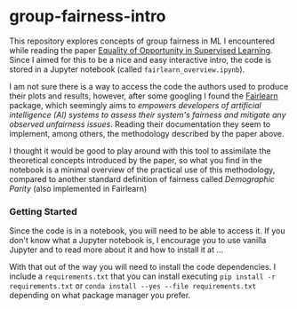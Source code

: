 # group-fairness-intro

This repository explores concepts of group fairness in ML I encountered while reading the paper [Equality of Opportunity in Supervised Learning](https://arxiv.org/abs/1610.02413). Since I aimed for this to be a nice and easy interactive intro, the code is stored in a Jupyter notebook (called `fairlearn_overview.ipynb`).


I am not sure there is a way to access the code the authors used to produce their plots and results, however, after some googling I found the [Fairlearn](https://fairlearn.github.io/v0.5.0/index.html#) package, which seemingly aims to _empowers developers of artificial intelligence (AI) systems to assess their system's fairness and mitigate any observed unfairness issues_. Reading their documentation they seem to implement, among others, the methodology described by the paper above.

I thought it would be good to play around with this tool to assimilate the theoretical concepts introduced by the paper, so what you find in the notebook is a minimal overview of the practical use of this methodology, compared to another standard definition of fairness called _Demographic Parity_ (also implemented in Fairlearn)

### Getting Started

Since the code is in a notebook, you will need to be able to access it. If you don't know what a Jupyter notebook is, I encourage you to use vanilla Jupyter and to read more about it and how to install it at ...

With that out of the way you will need to install the code dependencies. I include a `requirements.txt` that you can install executing `pip install -r requirements.txt` or `conda install --yes --file requirements.txt` depending on what package manager you prefer.


